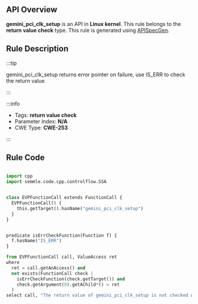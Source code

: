 ---
---


## API Overview
**gemini_pci_clk_setup** is an API in **Linux kernel**. This rule belongs to the **return value check** type. This rule is generated using [APISpecGen](../../tools/APISpecGen).
## Rule Description

:::tip

gemini_pci_clk_setup returns error pointer on failure, use IS_ERR to check the return value

:::

:::info

- Tags: **return value check**
- Parameter Index: **N/A**
- CWE Type: **CWE-253**

:::

## Rule Code
```python

import cpp
import semmle.code.cpp.controlflow.SSA


class EVPFunctionCall extends FunctionCall {
  EVPFunctionCall() {
    this.getTarget().hasName("gemini_pci_clk_setup")
  }
}


predicate isErrCheckFunction(Function f) {
  f.hasName("IS_ERR") 
}

from EVPFunctionCall call, ValueAccess ret
where
  ret = call.getAnAccess() and
  not exists(FunctionCall check |
    isErrCheckFunction(check.getTarget()) and
    check.getArgument(0).getAChild*() = ret
  )
select call, "The return value of gemini_pci_clk_setup is not checked with IS_ERR."
    
```